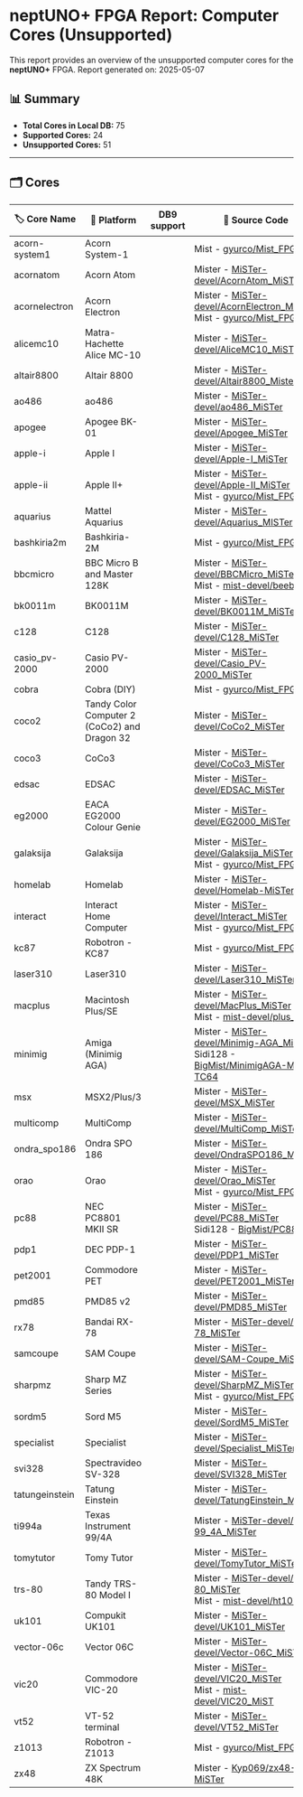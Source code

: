 # neptUNO+ FPGA Report: Computer Cores (Unsupported)

This report provides an overview of the unsupported computer cores for the **neptUNO+** FPGA.
Report generated on: 2025-05-07

## 📊 Summary

- **Total Cores in Local DB:** 75
- **Supported Cores:** 24
- **Unsupported Cores:** 51

---

## 🗂️ Cores

| 🏷️ **Core Name** | 📝 **Platform** | DB9 support | 🔗 **Source Code** | 🗂️ **Database** | 🗒️ **Notes** |
|-------------------|-----------------|-------------|--------------------|------------------|--------------|
| acorn-system1 | Acorn System-1 |  | Mist - [gyurco/Mist_FPGA](https://github.com/gyurco/Mist_FPGA/tree/master/Computer_MiST/Acorn%20-%20System1) | gyurco |  |
| acornatom | Acorn Atom |  | Mister - [MiSTer-devel/AcornAtom_MiSTer](https://github.com/MiSTer-devel/AcornAtom_MiSTer) | Official_Distribution_MiSTer |  |
| acornelectron | Acorn Electron |  | Mister - [MiSTer-devel/AcornElectron_MiSTer](https://github.com/MiSTer-devel/AcornElectron_MiSTer)<br>Mist - [gyurco/Mist_FPGA](https://github.com/gyurco/Mist_FPGA/tree/master/Computer_MiST/Acorn%20-%20Electron_MiST) | Official_Distribution_MiSTer |  |
| alicemc10 | Matra-Hachette Alice MC-10 |  | Mister - [MiSTer-devel/AliceMC10_MiSTer](https://github.com/MiSTer-devel/AliceMC10_MiSTer) | Official_Distribution_MiSTer |  |
| altair8800 | Altair 8800 |  | Mister - [MiSTer-devel/Altair8800_Mister](https://github.com/MiSTer-devel/Altair8800_Mister) | Official_Distribution_MiSTer |  |
| ao486 | ao486 |  | Mister - [MiSTer-devel/ao486_MiSTer](https://github.com/MiSTer-devel/ao486_MiSTer) | Official_Distribution_MiSTer |  |
| apogee | Apogee BK-01 |  | Mister - [MiSTer-devel/Apogee_MiSTer](https://github.com/MiSTer-devel/Apogee_MiSTer) | Official_Distribution_MiSTer |  |
| apple-i | Apple I |  | Mister - [MiSTer-devel/Apple-I_MiSTer](https://github.com/MiSTer-devel/Apple-I_MiSTer) | Official_Distribution_MiSTer |  |
| apple-ii | Apple II+ |  | Mister - [MiSTer-devel/Apple-II_MiSTer](https://github.com/MiSTer-devel/Apple-II_MiSTer)<br>Mist - [gyurco/Mist_FPGA](https://github.com/gyurco/Mist_FPGA/tree/master/Computer_MiST/Apple%20-%202_MiST) | Official_Distribution_MiSTer |  |
| aquarius | Mattel Aquarius |  | Mister - [MiSTer-devel/Aquarius_MISTer](https://github.com/MiSTer-devel/Aquarius_MISTer) | Official_Distribution_MiSTer |  |
| bashkiria2m | Bashkiria-2M |  | Mist - [gyurco/Mist_FPGA](https://github.com/gyurco/Mist_FPGA/tree/master/Computer_MiST/Bashkiria2M_MiST) |  |  |
| bbcmicro | BBC Micro B and Master 128K |  | Mister - [MiSTer-devel/BBCMicro_MiSTer](https://github.com/MiSTer-devel/BBCMicro_MiSTer)<br>Mist - [mist-devel/beeb](https://github.com/mist-devel/beeb) | Official_Distribution_MiSTer |  |
| bk0011m | BK0011M |  | Mister - [MiSTer-devel/BK0011M_MiSTer](https://github.com/MiSTer-devel/BK0011M_MiSTer) | Official_Distribution_MiSTer |  |
| c128 | C128 |  | Mister - [MiSTer-devel/C128_MiSTer](https://github.com/MiSTer-devel/C128_MiSTer) | Official_Distribution_MiSTer |  |
| casio_pv-2000 | Casio PV-2000 |  | Mister - [MiSTer-devel/Casio_PV-2000_MiSTer](https://github.com/MiSTer-devel/Casio_PV-2000_MiSTer) | Official_Distribution_MiSTer |  |
| cobra | Cobra (DIY) |  | Mist - [gyurco/Mist_FPGA](https://github.com/gyurco/Mist_FPGA/tree/master/Computer_MiST/ITCI%20-%20Cobra_MiST) | BigMist |  |
| coco2 | Tandy Color Computer 2 (CoCo2) and Dragon 32 |  | Mister - [MiSTer-devel/CoCo2_MiSTer](https://github.com/MiSTer-devel/CoCo2_MiSTer) | Official_Distribution_MiSTer |  |
| coco3 | CoCo3 |  | Mister - [MiSTer-devel/CoCo3_MiSTer](https://github.com/MiSTer-devel/CoCo3_MiSTer) | Official_Distribution_MiSTer |  |
| edsac | EDSAC |  | Mister - [MiSTer-devel/EDSAC_MiSTer](https://github.com/MiSTer-devel/EDSAC_MiSTer) | Official_Distribution_MiSTer |  |
| eg2000 | EACA EG2000 Colour Genie |  | Mister - [MiSTer-devel/EG2000_MiSTer](https://github.com/MiSTer-devel/EG2000_MiSTer) | Official_Distribution_MiSTer |  |
| galaksija | Galaksija |  | Mister - [MiSTer-devel/Galaksija_MiSTer](https://github.com/MiSTer-devel/Galaksija_MiSTer)<br>Mist - [gyurco/Mist_FPGA](https://github.com/gyurco/Mist_FPGA/tree/master/Computer_MiST/Galaksija_MiST) | Official_Distribution_MiSTer |  |
| homelab | Homelab |  | Mister - [MiSTer-devel/Homelab-MiSTer](https://github.com/MiSTer-devel/Homelab-MiSTer) | Official_Distribution_MiSTer |  |
| interact | Interact Home Computer |  | Mister - [MiSTer-devel/Interact_MiSTer](https://github.com/MiSTer-devel/Interact_MiSTer)<br>Mist - [gyurco/Mist_FPGA](https://github.com/gyurco/Mist_FPGA/tree/master/Computer_MiST/Interact_MiST) | Official_Distribution_MiSTer |  |
| kc87 | Robotron - KC87 |  | Mist - [gyurco/Mist_FPGA](https://github.com/gyurco/Mist_FPGA/tree/master/Computer_MiST/Robotron%20-%20KC87_MiST) | gyurco |  |
| laser310 | Laser310 |  | Mister - [MiSTer-devel/Laser310_MiSTer](https://github.com/MiSTer-devel/Laser310_MiSTer) | Official_Distribution_MiSTer |  |
| macplus | Macintosh Plus/SE |  | Mister - [MiSTer-devel/MacPlus_MiSTer](https://github.com/MiSTer-devel/MacPlus_MiSTer)<br>Mist - [mist-devel/plus_too](https://github.com/mist-devel/plus_too) | Official_Distribution_MiSTer |  |
| minimig | Amiga (Minimig AGA) |  | Mister - [MiSTer-devel/Minimig-AGA_MiSTer](https://github.com/MiSTer-devel/Minimig-AGA_MiSTer)<br>Sidi128 - [BigMist/MinimigAGA-MiST-TC64](https://github.com/BigMist/MinimigAGA-MiST-TC64/tree/master) | Official_Distribution_MiSTer |  |
| msx | MSX2/Plus/3 |  | Mister - [MiSTer-devel/MSX_MiSTer](https://github.com/MiSTer-devel/MSX_MiSTer) | Official_Distribution_MiSTer |  |
| multicomp | MultiComp |  | Mister - [MiSTer-devel/MultiComp_MiSTer](https://github.com/MiSTer-devel/MultiComp_MiSTer) | Official_Distribution_MiSTer |  |
| ondra_spo186 | Ondra SPO 186 |  | Mister - [MiSTer-devel/OndraSPO186_MiSTer](https://github.com/MiSTer-devel/OndraSPO186_MiSTer) | Official_Distribution_MiSTer |  |
| orao | Orao |  | Mister - [MiSTer-devel/Orao_MiSTer](https://github.com/MiSTer-devel/Orao_MiSTer)<br>Mist - [gyurco/Mist_FPGA](https://github.com/gyurco/Mist_FPGA/tree/master/Computer_MiST/ORAO_MiST) | Official_Distribution_MiSTer |  |
| pc88 | NEC PC8801 MKII SR |  | Mister - [MiSTer-devel/PC88_MiSTer](https://github.com/MiSTer-devel/PC88_MiSTer)<br>Sidi128 - [BigMist/PC88](https://github.com/BigMist/PC88) | Official_Distribution_MiSTer |  |
| pdp1 | DEC PDP-1 |  | Mister - [MiSTer-devel/PDP1_MiSTer](https://github.com/MiSTer-devel/PDP1_MiSTer) | Official_Distribution_MiSTer |  |
| pet2001 | Commodore PET |  | Mister - [MiSTer-devel/PET2001_MiSTer](https://github.com/MiSTer-devel/PET2001_MiSTer) | Official_Distribution_MiSTer |  |
| pmd85 | PMD85 v2 |  | Mister - [MiSTer-devel/PMD85_MiSTer](https://github.com/MiSTer-devel/PMD85_MiSTer) | Official_Distribution_MiSTer |  |
| rx78 | Bandai RX-78 |  | Mister - [MiSTer-devel/RX-78_MiSTer](https://github.com/MiSTer-devel/RX-78_MiSTer) | Official_Distribution_MiSTer |  |
| samcoupe | SAM Coupe |  | Mister - [MiSTer-devel/SAM-Coupe_MiSTer](https://github.com/MiSTer-devel/SAM-Coupe_MiSTer) | Official_Distribution_MiSTer |  |
| sharpmz | Sharp MZ Series |  | Mister - [MiSTer-devel/SharpMZ_MiSTer](https://github.com/MiSTer-devel/SharpMZ_MiSTer)<br>Mist - [gyurco/Mist_FPGA](https://github.com/gyurco/Mist_FPGA/tree/master/Computer_MiST/Sharp%20-%20MZ-80_MiST) | Official_Distribution_MiSTer |  |
| sordm5 | Sord M5 |  | Mister - [MiSTer-devel/SordM5_MiSTer](https://github.com/MiSTer-devel/SordM5_MiSTer) | Official_Distribution_MiSTer |  |
| specialist | Specialist |  | Mister - [MiSTer-devel/Specialist_MiSTer](https://github.com/MiSTer-devel/Specialist_MiSTer) | Official_Distribution_MiSTer |  |
| svi328 | Spectravideo SV-328 |  | Mister - [MiSTer-devel/SVI328_MiSTer](https://github.com/MiSTer-devel/SVI328_MiSTer) | Official_Distribution_MiSTer |  |
| tatungeinstein | Tatung Einstein |  | Mister - [MiSTer-devel/TatungEinstein_MiSTer](https://github.com/MiSTer-devel/TatungEinstein_MiSTer) | Official_Distribution_MiSTer |  |
| ti994a | Texas Instrument 99/4A |  | Mister - [MiSTer-devel/TI-99_4A_MiSTer](https://github.com/MiSTer-devel/TI-99_4A_MiSTer) | Official_Distribution_MiSTer |  |
| tomytutor | Tomy Tutor |  | Mister - [MiSTer-devel/TomyTutor_MiSTer](https://github.com/MiSTer-devel/TomyTutor_MiSTer) | Official_Distribution_MiSTer |  |
| trs-80 | Tandy TRS-80 Model I |  | Mister - [MiSTer-devel/TRS-80_MiSTer](https://github.com/MiSTer-devel/TRS-80_MiSTer)<br>Mist - [mist-devel/ht1080z](https://github.com/mist-devel/ht1080z) | Official_Distribution_MiSTer |  |
| uk101 | Compukit UK101 |  | Mister - [MiSTer-devel/UK101_MiSTer](https://github.com/MiSTer-devel/UK101_MiSTer) | Official_Distribution_MiSTer |  |
| vector-06c | Vector 06C |  | Mister - [MiSTer-devel/Vector-06C_MiSTer](https://github.com/MiSTer-devel/Vector-06C_MiSTer) | Official_Distribution_MiSTer |  |
| vic20 | Commodore VIC-20 |  | Mister - [MiSTer-devel/VIC20_MiSTer](https://github.com/MiSTer-devel/VIC20_MiSTer)<br>Mist - [mist-devel/VIC20_MiST](https://github.com/mist-devel/VIC20_MiST) | Official_Distribution_MiSTer |  |
| vt52 | VT-52 terminal |  | Mister - [MiSTer-devel/VT52_MiSTer](https://github.com/MiSTer-devel/VT52_MiSTer) | Official_Distribution_MiSTer |  |
| z1013 | Robotron - Z1013 |  | Mist - [gyurco/Mist_FPGA](https://github.com/gyurco/Mist_FPGA/tree/master/Computer_MiST/Robotron%20-%20Z1013_MiST) | gyurco |  |
| zx48 | ZX Spectrum 48K |  | Mister - [Kyp069/zx48-MiSTer](https://github.com/Kyp069/zx48-MiSTer) | Unofficial_Distribution_MiSTer |  |